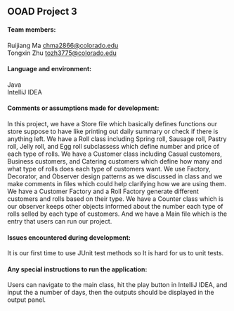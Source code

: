 ## OOAD Project 3 
#### Team members:
Ruijiang Ma chma2866@colorado.edu</br>Tongxin Zhu tozh3775@colorado.edu
#### Language and environment:
Java</br>
IntelliJ IDEA
#### Comments or assumptions made for development:
In this project, we have a Store file which basically defines functions our store suppose to have like printing out daily summary or check if there is anything left. We have a Roll class including Spring roll, Sausage roll, Pastry roll, Jelly roll, and Egg roll subclassess which define number and price of each type of rolls. We have a Customer class including Casual customers, Business customers, and Catering customers which define how many and what type of rolls does each type of customers want. We use Factory, Decorator, and Observer design patterns as we discussed in class and we make comments in files which could help clarifying how we are using them. We have a Customer Factory and a Roll Factory generate different customers and rolls based on their type. We have a Counter class which is our observer keeps other objects informed about the number each type of rolls selled by each type of customers. And we have a Main file which is the entry that users can run our project. 
#### Issues encountered during development:
It is our first time to use JUnit test methods so It is hard for us to unit tests.
#### Any special instructions to run the application:
Users can navigate to the main class, hit the play button in IntelliJ IDEA, and input the a number of days, then the outputs should be displayed in the output panel.
